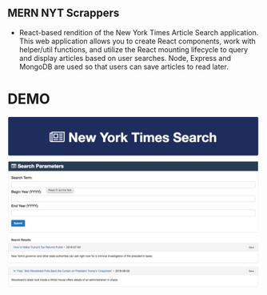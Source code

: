 ## MERN NYT Scrappers

- React-based rendition of the New York Times Article Search             application. This web application allows you to create React components, work with helper/util functions, and utilize the React mounting lifecycle to query and display articles based on user searches. Node, Express and MongoDB are used so that users can save       articles to read later.

# DEMO
 ![NYT React Scrapper](/public/images/Webp.net-resizeimage.png)